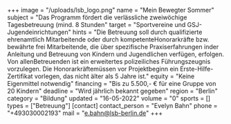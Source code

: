 +++
image = "/uploads/lsb_logo.png"
name = "Mein Bewegter Sommer"
subject = "Das Programm fördert die verlässliche zweiwöchige Tagesbetreuung (mind. 8 Stunden"
target = "Sportvereine und GSJ-Jugendeinrichtungen"
hints = "Die Betreuung soll durch qualifizierte ehrenamtlich Mitarbeitende oder durch kompetenteHonorarkräfte bzw. bewährte frei Mitarbeitende, die über spezifische Praxiserfahrungen inder Anleitung und Betreuung von Kindern und Jugendlichen verfügen, erfolgen. Von allenBetreuenden ist ein erweitertes polizeiliches Führungszeugnis vorzulegen. Die Honorarkräftemüssen vor Projektbeginn ein Erste-Hilfe-Zertifikat vorlegen, das nicht älter als 5 Jahre ist."
equity = "Keine Eigenmittel notwendig"
financing = "Bis zu 5.500,- € für eine Gruppe von 20 Kindern"
deadline = "Wird jährlich bekannt gegeben"
region = "Berlin"
category = "Bildung"
updated = "16-05-2022"
volume = "0"
sports = []
types = ["Betreuung"]
[contact]
contact_person = "Evelyn Bahn"
phone = "+493030002193"
mail = "e.bahn@lsb-berlin.de"
+++